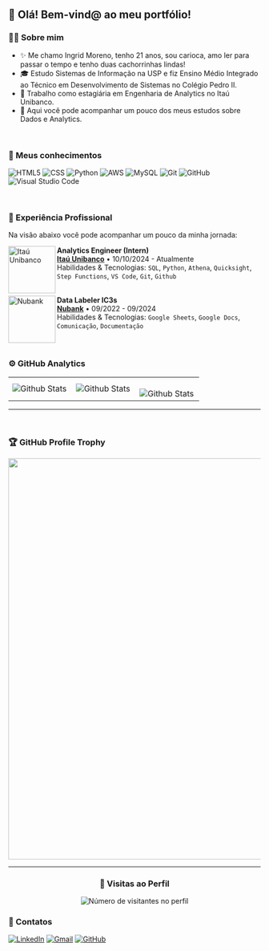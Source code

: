 ## 🧡 Olá! Bem-vind@ ao meu portfólio!

### 👩‍💻 Sobre mim

- ✨ Me chamo Ingrid Moreno, tenho 21 anos, sou carioca, amo ler para passar o tempo e tenho duas cachorrinhas lindas!  
- 🎓 Estudo Sistemas de Informação na USP e fiz Ensino Médio Integrado ao Técnico em Desenvolvimento de Sistemas no Colégio Pedro II.  
- 💼 Trabalho como estagiária em Engenharia de Analytics no Itaú Unibanco.  
- 🌱 Aqui você pode acompanhar um pouco dos meus estudos sobre Dados e Analytics.  
<br/>

### 🧠 Meus conhecimentos

![HTML5](https://img.shields.io/badge/-HTML5-333333?style=flat&logo=HTML5&color=%23DF7401&logoColor=%23000000)
![CSS](https://img.shields.io/badge/-CSS-333333?style=flat&logo=CSS3&logoColor=%23000000&color=%230080FF)
![Python](https://img.shields.io/badge/Python-333333?logo=python&color=%23FFFF00)
![AWS](https://img.shields.io/badge/AWS-333333?logo=amazonwebservices&color=%23000000)
![MySQL](https://img.shields.io/badge/-MySQL-333333?style=flat&logo=mysql&logoColor=%23000000&color=%2301A9DB)
![Git](https://img.shields.io/badge/-Git-333333?style=flat&logo=git&color=%2361380B)
![GitHub](https://img.shields.io/badge/-GitHub-333333?style=flat&logo=github&color=%23FF8000)
![Visual Studio Code](https://img.shields.io/badge/-Visual%20Studio%20Code-333333?style=flat&logo=visual-studio-code&logoColor=007ACC&color=%238904B1)

<br/>

### 💼 Experiência Profissional

Na visão abaixo você pode acompanhar um pouco da minha jornada:

[<img align="left" height="94px" width="94px" alt="Itaú Unibanco" src="https://upload.wikimedia.org/wikipedia/commons/2/2d/2023_Ita%C3%BA_Unibanco_Logo.png"/>](https://www.itau.com.br/feito-de-futuro)

**Analytics Engineer (Intern)** \
[**Itaú Unibanco**](https://www.itau.com.br/) • 10/10/2024 - Atualmente \
Habilidades & Tecnologias: `SQL`, `Python`, `Athena`, `Quicksight`, `Step Functions`, `VS Code`, `Git`, `Github`\
<br/>

[<img align="left" height="94px" width="94px" alt="Nubank" src="https://nubank.com.br/images/nu-icon.png?v=2"/>](https://nubank.com.br/)

**Data Labeler IC3s** \
[**Nubank**](https://nubank.com.br/) • 09/2022 - 09/2024 \
Habilidades & Tecnologias: `Google Sheets`, `Google Docs`, `Comunicação`, `Documentação`\
<br/>
<br/>

### ⚙️ GitHub Analytics

<table>
  <tr>
    <td>
      <img
        align="left"
        src="https://github-readme-stats.vercel.app/api?username=IngridMoreno12&theme=radical&hide_border=false&include_all_commits=true"
        alt="Github Stats"
      />
    </td>
    <td>
      <img
        align="left"
        src="https://github-readme-stats.vercel.app/api/top-langs/?username=IngridMoreno12&theme=radical&hide_border=false&include_all_commits=true&count_private=true&layout=compact"
        alt="Github Stats"
      />
    </td>
    <td>
      <br />
      <img
        align="left"
        src="https://github-readme-streak-stats.herokuapp.com/?user=IngridMoreno12&theme=radical&hide_border=false"
        alt="Github Stats"
      />
    </td>
  </tr>
</table>

--- 
<br/>

### 🏆 GitHub Profile Trophy

<p align="center">
  <a
    href="https://github.com/ryo-ma/github-profile-trophy"
    title="repositório de troféus"
  >
    <img
      width="800"
      src="https://github-profile-trophy.vercel.app/?username=IngridMoreno12&column=8&theme=radical&no-frame=true&no-bg=true"
    />
  </a>
</p>

---

<div align="center">
  <h3><b>📍 Visitas ao Perfil </b></h3>
</div>

<p align="center">
  <img
    src="https://profile-counter.glitch.me/IngridMoreno12/count.svg"
    alt="Número de visitantes no perfil"
  />
</p>

### 💌 Contatos

[![LinkedIn](https://img.shields.io/badge/-LinkedIn-blue?style=flat-square&logo=LinkedIn&logoColor=white&color=%23013ADF)](https://www.linkedin.com/in/ingrid-moreno-silv4/)
[![Gmail](https://img.shields.io/badge/-ingridmoreno1202@gmail.com-333333?style=flat-square&logo=Gmail&logoColor=white&color=%23D14836)](mailto:ingridmoreno1202@gmail.com)
[![GitHub](https://img.shields.io/github/followers/IngridMoreno12?label=Follow&style=social)](https://github.com/IngridMoreno12)

<br/>
